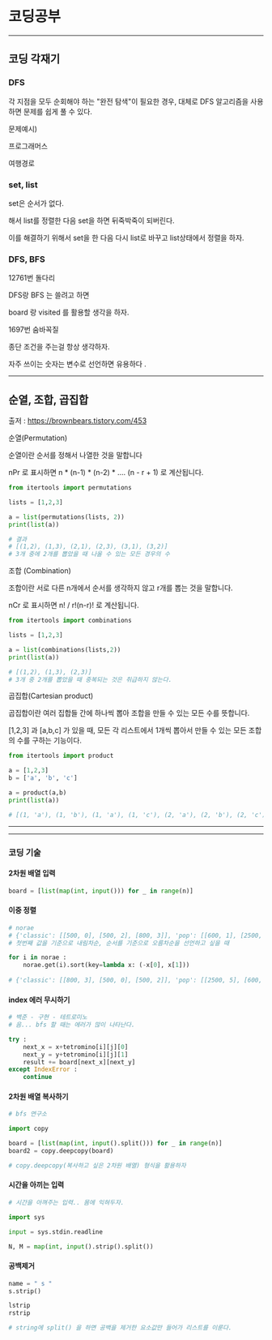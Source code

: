 # 코딩공부

---









## 코딩 각재기



### DFS

각 지점을 모두 순회해야 하는 "완전 탐색"이 필요한 경우, 대체로 DFS 알고리즘을 사용하면 문제를 쉽게 풀 수 있다. 

문제예시)

프로그래머스 

여행경로





### set, list

set은 순서가 없다.

해서 list를 정렬한 다음 set을 하면 뒤죽박죽이 되버린다.

이를 해결하기 위해서 set을 한 다음 다시 list로 바꾸고 list상태에서 정렬을 하자.





### DFS, BFS

12761번 돌다리 

DFS랑 BFS 는 쓸려고 하면 

board 랑 visited 를 활용할 생각을 하자.



1697번 숨바꼭질

종단 조건을 주는걸 항상 생각하자. 

자주 쓰이는 숫자는 변수로 선언하면 유용하다 .













----

## 순열, 조합, 곱집합

출저 : https://brownbears.tistory.com/453



순열(Permutation)

순열이란 순서를 정해서 나열한 것을 말합니다

nPr 로 표시하면 n * (n-1) * (n-2) * .... (n - r + 1) 로 계산됩니다.



```python
from itertools import permutations

lists = [1,2,3]

a = list(permutations(lists, 2))
print(list(a))

# 결과
# [(1,2), (1,3), (2,1), (2,3), (3,1), (3,2)]
# 3개 중에 2개를 뽑았을 때 나올 수 있는 모든 경우의 수 
```





조합 (Combination)

조합이란 서로 다른 n개에서 순서를 생각하지 않고 r개를 뽑는 것을 말합니다.

nCr 로 표시하면 n! / r!(n-r)! 로 계산됩니다.

```python
from itertools import combinations

lists = [1,2,3]

a = list(combinations(lists,2))
print(list(a))

# [(1,2), (1,3), (2,3)]
# 3개 중 2개를 뽑았을 때 중복되는 것은 취급하지 않는다.
```



곱집합(Cartesian product)

곱집합이란 여러 집합들 간에 하나씩 뽑아 조합을 만들 수 있는 모든 수를 뜻합니다.

[1,2,3] 과 [a,b,c] 가 있을 때, 모든 각 리스트에서 1개씩 뽑아서 만들 수 있는 모든 조합의 수를 구하는 기능이다. 

``` python
from itertools import product

a = [1,2,3]
b = ['a', 'b', 'c']

a = product(a,b)
print(list(a))

# [(1, 'a'), (1, 'b'), (1, 'a'), (1, 'c'), (2, 'a'), (2, 'b'), (2, 'c'), (3, 'a'), (3, 'b'), (3, 'c')]
```

---





---

### 코딩 기술



#### 2차원 배열 입력

```python
board = [list(map(int, input())) for _ in range(n)]
```





#### 이중 정렬

```python
# norae 
# {'classic': [[500, 0], [500, 2], [800, 3]], 'pop': [[600, 1], [2500, 5]], 'jazz': [[1100, 4], [1000, 7]], 'Rock': [[100, 6]]}
# 첫번째 값을 기준으로 내림차순, 순서를 기준으로 오름차순을 선언하고 싶을 때 

for i in norae :
    norae.get(i).sort(key=lambda x: (-x[0], x[1]))
    
# {'classic': [[800, 3], [500, 0], [500, 2]], 'pop': [[2500, 5], [600, 1]], 'jazz': [[1100, 4], [1000, 7]], 'Rock': [[100, 6]]}

```





#### index 에러 무시하기

```python
# 백준 - 구현 - 테트로미노
# 음... bfs 할 때는 에러가 많이 나타난다.

try :
    next_x = x+tetromino[i][j][0]
    next_y = y+tetromino[i][j][1]
    result += board[next_x][next_y]
except IndexError :
    continue
```



#### 2차원 배열 복사하기

```python
# bfs 연구소

import copy

board = [list(map(int, input().split())) for _ in range(n)]
board2 = copy.deepcopy(board)

# copy.deepcopy(복사하고 싶은 2차원 배열) 형식을 활용하자 
```



#### 시간을 아끼는 입력

```python
# 시간을 아껴주는 입력.. 몸에 익혀두자.

import sys

input = sys.stdin.readline

N, M = map(int, input().strip().split())
```



#### 공백제거

```python
name = " s "
s.strip()

lstrip
rstrip

# string에 split() 을 하면 공백을 제거한 요소값만 들어가 리스트를 이룬다.  
```

